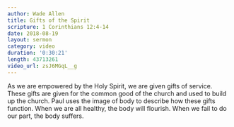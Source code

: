 ```yaml
---
author: Wade Allen
title: Gifts of the Spirit
scripture: 1 Corinthians 12:4-14
date: 2018-08-19
layout: sermon
category: video
duration: '0:30:21' 
length: 43713261
video_url: zsJ6MGqL__g
---
```


As we are empowered by the Holy Spirit, we are given gifts of service. These gifts are given for the common good of the church and used to build up the church. Paul uses the image of body to describe how these gifts function. When we are all healthy, the body will flourish. When we fail to do our part, the body suffers.
